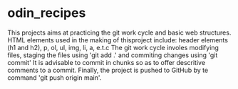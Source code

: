 # odin_recipes
This projects aims at practicing the git work cycle and basic web structures.
HTML elements used in the making of thisproject include: header elements (h1 and h2),
p, ol, ul, img, li, a, e.t.c
The git work cycle involes modifying files, staging the files using 'git add .' and commiting 
changes using 'git commit' 
It is advisable to commit in chunks so as to offer descritive comments to a commit.
Finally, the project is pushed to GitHub by te command 'git push origin main'.